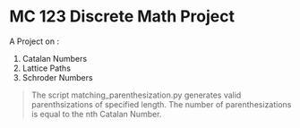 # MC 123 Discrete Math Project
A Project on :
1. Catalan Numbers
2. Lattice Paths
3. Schroder Numbers

>The script matching_parenthesization.py generates valid parenthsizations of specified length.
>The number of parenthesizations is equal to the nth Catalan Number.
